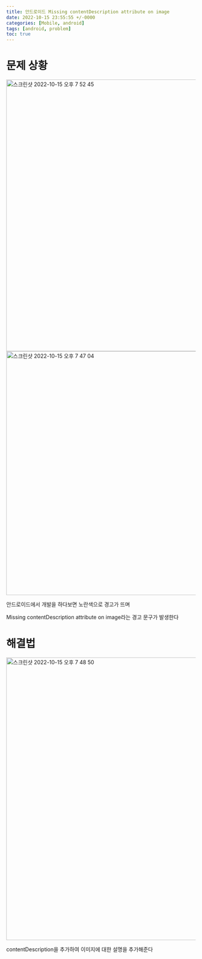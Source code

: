 ```yaml
---
title: 안드로이드 Missing contentDescription attribute on image
date: 2022-10-15 23:55:55 +/-0000
categories: [Mobile, android]
tags: [android, problem]
toc: true
---
```


# 문제 상황

<img width="723" alt="스크린샷 2022-10-15 오후 7 52 45" src="https://user-images.githubusercontent.com/102157871/195982619-2b020daa-23b6-4099-aa7f-2025b644868d.png">

<img width="649" alt="스크린샷 2022-10-15 오후 7 47 04" src="https://user-images.githubusercontent.com/102157871/195982615-b92fd33e-2650-4df0-bd9e-a5f375234905.png">

안드로이드에서 개발을 하다보면 노란색으로 경고가 뜨며

Missing contentDescription attribute on image라는 
경고 문구가 발생한다

# 해결법

<img width="752" alt="스크린샷 2022-10-15 오후 7 48 50" src="https://user-images.githubusercontent.com/102157871/195982617-a5251d1d-9c00-4ad1-90cc-5cbf0951fcca.png">


contentDescription을 추가하여 이미지에 대한 설명을 추가해준다